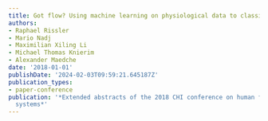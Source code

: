 ```yaml
---
title: Got flow? Using machine learning on physiological data to classify flow
authors:
- Raphael Rissler
- Mario Nadj
- Maximilian Xiling Li
- Michael Thomas Knierim
- Alexander Maedche
date: '2018-01-01'
publishDate: '2024-02-03T09:59:21.645187Z'
publication_types:
- paper-conference
publication: '*Extended abstracts of the 2018 CHI conference on human factors in computing
  systems*'
---
```

